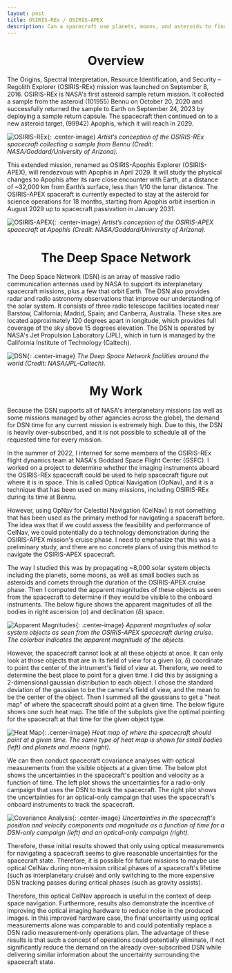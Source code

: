 ```yaml
---
layout: post
title: OSIRIS-REx / OSIRIS-APEX
description: Can a spacecraft use planets, moons, and asteroids to find itself?
---
```


<!-- http://www.unexpected-vortices.com/sw/rippledoc/quick-markdown-example.html -->

<h1 style="text-align: center;"
>
Overview
</h1>
The Origins, Spectral Interpretation, Resource Identification, and Security – Regolith Explorer (OSIRIS-REx) mission was launched on September 8, 2016. OSIRIS-REx is NASA's first asteroid sample return mission. It collected a sample from the asteroid (101955) Bennu on October 20, 2020 and successfully returned the sample to Earth on September 24, 2023 by deploying a sample return capsule. The spacecraft then continued on to a new asteroid target, (99942) Apophis, which it will reach in 2029.

![OSIRIS-REx](/assets/images/projects/orex/orex-tagging.png){: .center-image}
*Artist’s conception of the OSIRIS-REx spacecraft collecting a sample from Bennu (Credit: NASA/Goddard/University of Arizona).*

This extended mission, renamed as OSIRIS-Apophis Explorer (OSIRIS-APEX), will rendezvous with Apophis in April 2029. It will study the physical changes to Apophis after its rare close encounter with Earth, at a distance of ~32,000 km from Earth’s surface, less than 1/10 the lunar distance. The OSIRIS-APEX spaceraft is currently expected to stay at the asteroid for science operations for 18 months, starting from Apophis orbit insertion in August 2029 up to spacecraft passivation in January 2031.

![OSIRIS-APEX](/assets/images/projects/orex/apex-graphic.png){: .center-image}
*Artist’s conception of the OSIRIS-APEX spacecraft at Apophis (Credit: NASA/Goddard/University of Arizona).*

<h1 style="text-align: center;"
>
The Deep Space Network
</h1>
The Deep Space Network (DSN) is an array of massive radio communication antennas used by NASA to support its interplanetary spacecraft missions, plus a few that orbit Earth. The DSN also provides radar and radio astronomy observations that improve our understanding of the solar system. It consists of three radio telescope facilities located near Barstow, California; Madrid, Spain; and Canberra, Australia. These sites are located approximately 120 degrees apart in longitude, which provides full coverage of the sky above 15 degrees elevation. The DSN is operated by NASA's Jet Propulsion Laboratory (JPL), which in turn is managed by the California Institute of Technology (Caltech).

![DSN](/assets/images/projects/orex/dsn.jpg){: .center-image}
*The Deep Space Network facilities around the world (Credit: NASA/JPL-Caltech).*

<h1 style="text-align: center;"
>
My Work
</h1>
Because the DSN supports all of NASA's interplanetary missions (as well as some missions managed by other agancies across the globe), the demand for DSN time for any current mission is extremely high. Due to this, the DSN is heavily over-subscribed, and it is not possible to schedule all of the requested time for every mission.

In the summer of 2022, I interned for some members of the OSIRIS-REx flight dynamics team at NASA's Goddard Space Flight Center (GSFC). I worked on a project to determine whether the imaging instruments aboard the OSIRIS-REx spacecraft could be used to help spacecraft figure out where it is in space. This is called Optical Navigation (OpNav), and it is a technique that has been used on many missions, including OSIRIS-REx during its time at Bennu.

However, using OpNav for Celestial Navigation (CelNav) is not something that has been used as the primary method for navigating a spaceraft before. The idea was that if we could assess the feasibility and performance of CelNav, we could potentially do a technology demonstration during the OSIRIS-APEX mission's cruise phase. I need to emphasize that this was a preliminary study, and there are no concrete plans of using this method to navigate the OSIRIS-APEX spacecraft.

The way I studied this was by propagating ~8,000 solar system objects including the planets, some moons, as well as small bodies such as asteroids and comets through the duration of the OSIRIS-APEX cruise phase. Then I computed the apparent magnitudes of these objects as seen from the spacecraft to determine if they would be visible to the onboard instruments. The below figure shows the apparent magnitudes of all the bodies in right ascension ($\alpha$) and declination ($\delta$) space.

![Apparent Magnitudes](/assets/images/projects/orex/magnitudes.jpg){: .center-image}
*Apparent magnitudes of solar system objects as seen from the OSIRIS-APEX spacecraft during cruise. The colorbar indicates the apparent magnitude of the objects.*

However, the spacecraft cannot look at all these objects at once. It can only look at those objects that are in its field of view for a given ($\alpha$, $\delta$) coordinate to point the center of the intrument's field of view at. Therefore, we need to determine the best place to point for a given time. I did this by assigning a 2-dimensional gaussian distribution to each object. I chose the standard deviation of the gaussian to be the camera's field of view, and the mean to be the center of the object. Then I summed all the gaussians to get a "heat map" of where the spacecraft should point at a given time. The below figure shows one such heat map. The title of the subplots give the optimal pointing for the spacecraft at that time for the given object type.

![Heat Map](/assets/images/projects/orex/heatmaps.jpg){: .center-image}
*Heat map of where the spacecraft should point at a given time. The same type of heat map is shown for small bodies (left) and planets and moons (right).*

We can then conduct spacecraft covariance analyses with optical measurements from the visible objects at a given time. The below plot shows the uncertainties in the spacecraft's position and velocity as a function of time. The left plot shows the uncertainties for a radio-only campaign that uses the DSN to track the spacecraft. The right plot shows the uncertainties for an optical-only campaign that uses the spacecraft's onboard instruments to track the spacecraft.

![Covariance Analysis](/assets/images/projects/orex/compare.png){: .center-image}
*Uncertainties in the spacecraft's position and velocity components and magnitude as a function of time for a DSN-only campaign (left) and an optical-only campaign (right).*

Therefore, these initial results showed that only using optical measurements for navigating a spacecraft seems to give reasonable uncertainties for the spacecraft state. Therefore, it is possible for future missions to maybe use optical CelNav during non-mission critical phases of a spacecraft's lifetime (such as interplanetary cruise) and only switching to the more expensive DSN tracking passes during critical phases (such as gravity assists).

Therefore, this optical CelNav approach is useful in the context of deep space navigation. Furthermore, results also demonstrate the incentive of improving the optical imaging hardware to reduce noise in the produced images. In this improved hardware case, the final uncertainty using optical measurements alone was comparable to and could potentially replace a DSN radio measurement-only operations plan. The advantage of these results is that such a concept of operations could potentially eliminate, if not significantly reduce the demand on the already over-subscribed DSN while delivering similar information about the uncertainty surrounding the spacecraft state.
